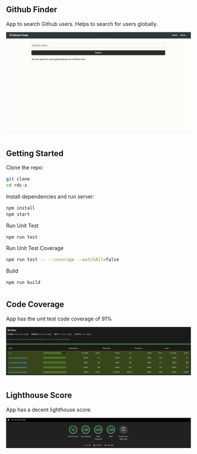 ## Github Finder

App to search Github users. Helps to search for users globally.

<img src="images/github-finder.gif">

#

## Getting Started

Clone the repo:

```bash
git clone
cd rdc-x
```

Install dependencies and run server:

```bash
npm install
npm start
```

Run Unit Test

```bash
npm run test
```

Run Unit Test Coverage

```bash
npm run test -- --coverage --watchAll=false
```

Build

```bash
npm run build
```

#

## Code Coverage

App has the unit test code coverage of 91%

<img src="images/test.png">

#

## Lighthouse Score

App has a decent lighthouse score.

<img src="images/lighthouse-home.png">
